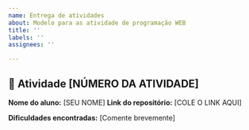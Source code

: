 ```yaml
---
name: Entrega de atividades
about: Modelo para as atividade de programação WEB
title: ''
labels: ''
assignees: ''

---
```


## 🎯 Atividade [NÚMERO DA ATIVIDADE]

**Nome do aluno:** [SEU NOME]
**Link do repositório:** [COLE O LINK AQUI]

**Dificuldades encontradas:** [Comente brevemente]

